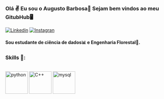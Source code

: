 ### Olá ✌️ Eu sou o Augusto Barbosa🤙 Sejam bem vindos ao meu GitubHub🖥️

[![Linkedin](https://img.shields.io/badge/LinkedIn-0077B5?style=for-the-badge&logo=linkedin&logoColor=white)](https://www.linkedin.com/in/augusto-barbosa-9b6695257/ )
[![Instagran](https://img.shields.io/badge/Instagram-E4405F?style=for-the-badge&logo=instagram&logoColor=white)](https://www.instagram.com/august_barbosa/)

#### Sou estudante de ciência de dados📊 e Engenharia Florestal🌲.

### Skills 💪:
<div style="display: inline_block"><br>
<img align="center"alt="python" height="70" widtg="80" src="https://cdn.jsdelivr.net/gh/devicons/devicon/icons/python/python-original-wordmark.svg">
<img align="center" alt="C++" height="70" widtg="80" src="https://cdn.jsdelivr.net/gh/devicons/devicon/icons/cplusplus/cplusplus-line.svg">
<img align="center" alt="mysql" height="70" widtg="80" src="https://cdn.jsdelivr.net/gh/devicons/devicon/icons/mysql/mysql-plain-wordmark.svg">
</div><br>


           
            
          
